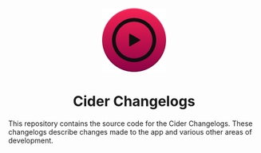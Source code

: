 <div align="center">
<picture>
    <img src=".github/icon.png" width="128px">
</picture>
</div>
<h1 align="center">
Cider Changelogs
</h1>

This repository contains the source code for the Cider Changelogs. These changelogs describe changes made to the app and various other areas of development.
